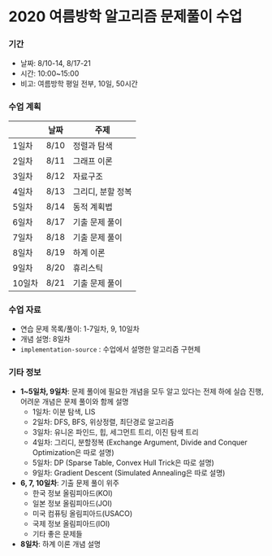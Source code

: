 # 2020 여름방학 알고리즘 문제풀이 수업

### 기간

* 날짜: 8/10-14, 8/17-21
* 시간: 10:00~15:00
* 비고: 여름방학 평일 전부, 10일, 50시간

### 수업 계획

|        | 날짜 | 주제              |
| ------ | ---- | ----------------- |
| 1일차  | 8/10 | 정렬과 탐색       |
| 2일차  | 8/11 | 그래프 이론       |
| 3일차  | 8/12 | 자료구조          |
| 4일차  | 8/13 | 그리디, 분할 정복 |
| 5일차  | 8/14 | 동적 계획법       |
| 6일차  | 8/17 | 기출 문제 풀이    |
| 7일차  | 8/18 | 기출 문제 풀이    |
| 8일차  | 8/19 | 하계 이론         |
| 9일차  | 8/20 | 휴리스틱          |
| 10일차 | 8/21 | 기출 문제 풀이    |

### 수업 자료

* 연습 문제 목록/풀이: 1-7일차, 9, 10일차
* 개념 설명: 8일차
* `implementation-source` : 수업에서 설명한 알고리즘 구현체

### 기타 정보

* **1~5일차, 9일차**: 문제 풀이에 필요한 개념을 모두 알고 있다는 전제 하에 실습 진행, 어려운 개념은 문제 풀이와 함께 설명
   * 1일차: 이분 탐색, LIS
   * 2일차: DFS, BFS, 위상정렬, 최단경로 알고리즘
   * 3일차: 유니온 파인드, 힙, 세그먼트 트리, 이진 탐색 트리
   * 4일차: 그리디, 분할정복 (Exchange Argument, Divide and Conquer Optimization은 따로 설명)
   * 5일차: DP (Sparse Table, Convex Hull Trick은 따로 설명)
   * 9일차: Gradient Descent (Simulated Annealing은 따로 설명)
* **6, 7, 10일차**: 기출 문제 풀이 위주
   * 한국 정보 올림피아드(KOI)
   * 일본 정보 올림피아드(JOI)
   * 미국 컴퓨팅 올림피아드(USACO)
   * 국제 정보 올림피아드(IOI)
   * 기타 좋은 문제들
* **8일차**: 하계 이론 개념 설명

